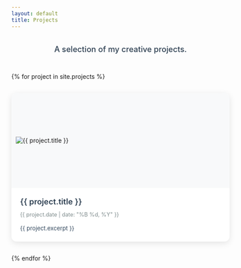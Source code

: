 ```yaml
---
layout: default
title: Projects
---
```

<style>
/* Projects grid styling */
.projects-container {
  margin-top: 20px;
}
.projects-grid {
  display: grid;
  grid-template-columns: repeat(auto-fit, minmax(300px, 1fr));
  gap: 30px;
  margin-top: 30px;
}
.project-card {
  background: #fff;
  border-radius: 12px;
  overflow: hidden;
  box-shadow: 0 4px 15px rgba(0, 0, 0, 0.1);
  transition: transform 0.3s ease, box-shadow 0.3s ease;
  text-decoration: none;
  color: inherit;
}
.project-card:hover {
  transform: translateY(-5px);
  box-shadow: 0 8px 25px rgba(0, 0, 0, 0.15);
  text-decoration: none;
  color: inherit;
}
.project-image-container {
  width: 100%;
  height: 200px;
  background: #f8f9fa;
  display: flex;
  align-items: center;
  justify-content: flex-start;
  overflow: hidden;
  padding: 10px;
}
.project-image {
  max-width: 100%;
  max-height: 100%;
  object-fit: contain;
  display: block;
}
.project-content {
  padding: 20px;
}
.project-title {
  font-size: 1.3em;
  font-weight: 600;
  margin: 0 0 10px 0;
  color: #2c3e50;
}
.project-date {
  font-size: 0.9em;
  color: #7f8c8d;
  margin-bottom: 15px;
}
.project-excerpt {
  font-size: 0.95em;
  line-height: 1.5;
  color: #34495e;
  margin: 0;
}
.projects-intro {
  font-size: 1.3em;
  line-height: 1.6;
  color: #2c3e50;
  margin-bottom: 40px;
  margin-top: 30px;
  font-weight: 500;
  text-align: center;
  padding: 0 20px;
}
/* Mobile responsiveness */
@media (max-width: 768px) {
  .projects-grid {
    grid-template-columns: 1fr;
    gap: 20px;
  }
  
  .project-image-container {
    height: 150px;
  }
  
  .project-content {
    padding: 15px;
  }
  
  .project-title {
    font-size: 1.2em;
  }
}
</style>
<div class="projects-container">
  <p class="projects-intro">A selection of my creative projects.</p>
  
  <div class="projects-grid">
    {% for project in site.projects %}
      <a href="{{ project.url }}" class="project-card">
        <div class="project-image-container">
          <img src="{{ project.image }}" alt="{{ project.title }}" class="project-image">
        </div>
        <div class="project-content">
          <h3 class="project-title">{{ project.title }}</h3>
          <p class="project-date">{{ project.date | date: "%B %d, %Y" }}</p>
          <p class="project-excerpt">{{ project.excerpt }}</p>
        </div>
      </a>
    {% endfor %}
  </div>
</div>
